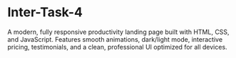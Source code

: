 # Inter-Task-4
A modern, fully responsive productivity landing page built with HTML, CSS, and JavaScript. Features smooth animations, dark/light mode, interactive pricing, testimonials, and a clean, professional UI optimized for all devices. 
